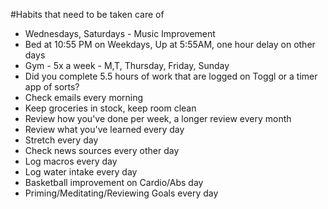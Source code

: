 #Habits that need to be taken care of
* Wednesdays, Saturdays - Music Improvement
* Bed at 10:55 PM on Weekdays, Up at 5:55AM, one hour delay on other days
* Gym - 5x a week - M,T, Thursday, Friday, Sunday
* Did you complete 5.5 hours of work that are logged on Toggl or a timer app of sorts?
* Check emails every morning
* Keep groceries in stock, keep room clean
* Review how you've done per week, a longer review every month
* Review what you've learned every day
* Stretch every day
* Check news sources every other day
* Log macros every day
* Log water intake every day
* Basketball improvement on Cardio/Abs day
* Priming/Meditating/Reviewing Goals every day
